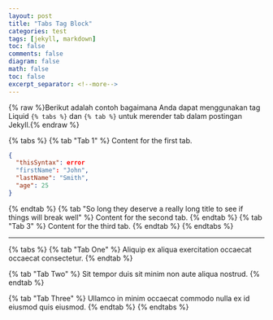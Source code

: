 ```yaml
---
layout: post
title: "Tabs Tag Block"
categories: test
tags: [jekyll, markdown]
toc: false
comments: false
diagram: false
math: false
toc: false
excerpt_separator: <!--more-->
---
```


{% raw %}Berikut adalah contoh bagaimana Anda dapat menggunakan tag Liquid `{% tabs %}` dan `{% tab %}` untuk merender tab dalam postingan Jekyll.{% endraw %}

{% tabs %}
{% tab "Tab 1" %}
Content for the first tab.

```json
{
  "thisSyntax": error
  "firstName": "John",
  "lastName": "Smith",
  "age": 25
}
```
{% endtab %}
{% tab "So long they deserve a really long title to see if things will break well" %}
Content for the second tab.
{% endtab %}
{% tab "Tab 3" %}
Content for the third tab.
{% endtab %}
{% endtabs %}

---

{% tabs %}
{% tab "Tab One" %}
Aliquip ex aliqua exercitation occaecat occaecat consectetur.
{% endtab %}

{% tab "Tab Two" %}
Sit tempor duis sit minim non aute aliqua nostrud.
{% endtab %}

{% tab "Tab Three" %}
Ullamco in minim occaecat commodo nulla ex id eiusmod quis eiusmod.
{% endtab %}
{% endtabs %}
